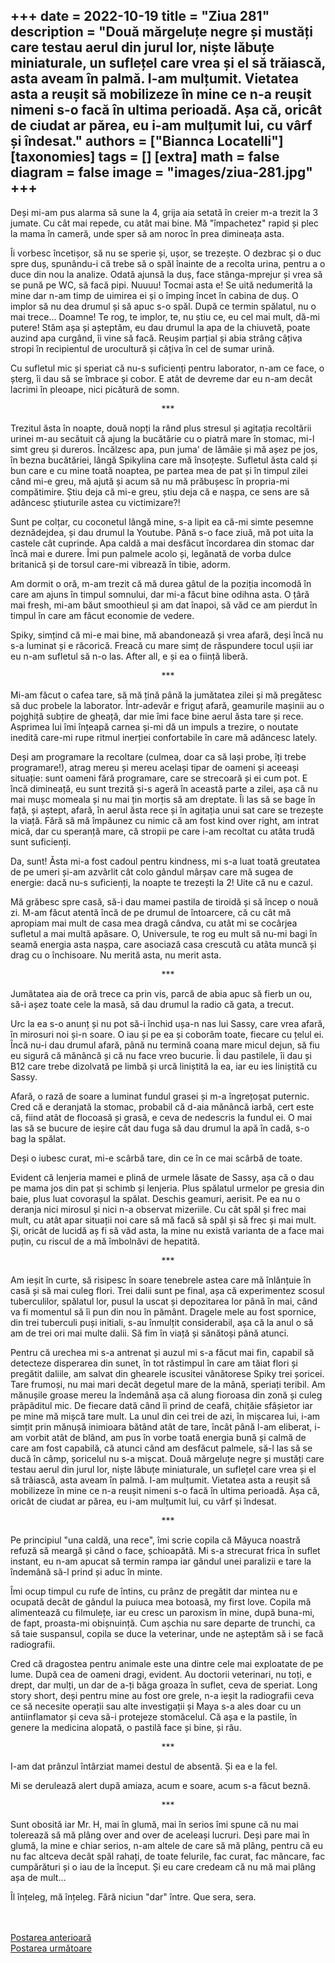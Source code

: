 
+++
date = 2022-10-19
title = "Ziua 281"
description = "Două mărgeluțe negre și mustăți care testau aerul din jurul lor, niște lăbuțe miniaturale, un suflețel care vrea și el să trăiască, asta aveam în palmă. I-am mulțumit. Vietatea asta a reușit să mobilizeze în mine ce n-a reușit nimeni s-o facă în ultima perioadă. Așa că, oricât de ciudat ar părea, eu i-am mulțumit lui, cu vârf și îndesat."
authors = ["Biannca Locatelli"]
[taxonomies]
tags = []
[extra]
math = false
diagram = false
image = "images/ziua-281.jpg"
+++
---

Deși mi-am pus alarma să sune la 4, grija aia setată în creier m-a trezit la 3 jumate. Cu cât mai repede, cu atât mai bine. Mă "împachetez" rapid și plec la mama în cameră, unde sper să am noroc în prea dimineața asta.

Îi vorbesc încetișor, să nu se sperie și, ușor, se trezește. O dezbrac și o duc spre duș, spunându-i că trebe să o spăl înainte de a recolta urina, pentru a o duce din nou la analize. Odată ajunsă la duș, face stânga-mprejur și vrea să se pună pe WC, să facă pipi. Nuuuu! Tocmai asta e! Se uită nedumerită la mine dar n-am timp de uimirea ei și o împing încet în cabina de duș. O implor să nu dea drumul și să apuc s-o spăl. După ce termin spălatul, nu o mai trece… Doamne! Te rog, te implor, te, nu știu ce, eu cel mai mult, dă-mi putere! Stăm așa și așteptăm, eu dau drumul la apa de la chiuvetă, poate auzind apa curgând, îi vine să facă. Reușim parțial și abia strâng câțiva stropi în recipientul de urocultură și câțiva în cel de sumar urină.

Cu sufletul mic și speriat că nu-s suficienți pentru laborator, n-am ce face, o șterg, îi dau să se îmbrace și cobor. E atât de devreme dar eu n-am decât lacrimi în pleoape, nici picătură de somn.

<p style="text-align: center;">***</p>

Trezitul ăsta în noapte, două nopți la rând plus stresul și agitația recoltării urinei m-au secătuit că ajung la bucătărie cu o piatră mare în stomac, mi-l simt greu și dureros. Încălzesc apa, pun juma' de lămâie și mă așez pe jos, în bezna bucătăriei, lângă Spikylina care mă însoțește. Sufletul ăsta cald și bun care e cu mine toată noaptea, pe partea mea de pat și în timpul zilei când mi-e greu, mă ajută și acum să nu mă prăbușesc în propria-mi compătimire. Știu deja că mi-e greu, știu deja că e nașpa, ce sens are să adâncesc știuturile astea cu victimizare?!

Sunt pe colțar, cu coconetul lângă mine, s-a lipit ea că-mi simte pesemne deznădejdea, și dau drumul la Youtube. Până s-o face ziuă, mă pot uita la castele cât cuprinde. Apa caldă a mai desfăcut încordarea din stomac dar încă mai e durere. Îmi pun palmele acolo și, legănată de vorba dulce britanică și de torsul care-mi vibrează în tibie, adorm.

Am dormit o oră, m-am trezit că mă durea gâtul de la poziția incomodă în care am ajuns în timpul somnului, dar mi-a făcut bine odihna asta. O țâră mai fresh, mi-am băut smoothieul și am dat înapoi, să văd ce am pierdut în timpul în care am făcut economie de vedere.

Spiky, simțind că mi-e mai bine, mă abandonează și vrea afară, deși încă nu s-a luminat și e răcorică. Freacă cu mare simț de răspundere tocul ușii iar eu n-am sufletul să n-o las. After all, e și ea o ființă liberă.

<p style="text-align: center;">***</p>

Mi-am făcut o cafea tare, să mă țină până la jumătatea zilei și mă pregătesc să duc probele la laborator. Într-adevăr e friguț afară, geamurile mașinii au o pojghiță subțire de gheață, dar mie îmi face bine aerul ăsta tare și rece. Asprimea lui îmi înțeapă carnea și-mi dă un impuls a trezire, o noutate inedită care-mi rupe ritmul inerției confortabile în care mă adâncesc lately.

Deși am programare la recoltare (culmea, doar ca să lași probe, îți trebe programare!), atrag mereu și mereu același tipar de oameni și aceeași situație: sunt oameni fără programare, care se strecoară și ei cum pot. E încă dimineață, eu sunt trezită și-s ageră în această parte a zilei, așa că nu mai mușc momeala și nu mai țin morțis să am dreptate. Îi las să se bage în față, și aștept, afară, în aerul ăsta rece și în agitația unui sat care se trezește la viață. Fără să mă împăunez cu nimic că am fost kind over right, am intrat mică, dar cu speranță mare, că stropii pe care i-am recoltat cu atâta trudă sunt suficienți.

Da, sunt! Ăsta mi-a fost cadoul pentru kindness, mi s-a luat toată greutatea de pe umeri și-am azvârlit cât colo gândul mârșav care mă sugea de energie: dacă nu-s suficienți, la noapte te trezești la 2! Uite că nu e cazul.

Mă grăbesc spre casă, să-i dau mamei pastila de tiroidă și să încep o nouă zi. M-am făcut atentă încă de pe drumul de întoarcere, că cu cât mă apropiam mai mult de casa mea dragă cândva, cu atât mi se cocârjea sufletul a mai multă apăsare. O, Universule, te rog eu mult să nu-mi bagi în seamă energia asta nașpa, care asociază casa crescută cu atâta muncă și drag cu o închisoare. Nu merită asta, nu merit asta.

<p style="text-align: center;">***</p>

Jumătatea aia de oră trece ca prin vis, parcă de abia apuc să fierb un ou, să-i așez toate cele la masă, să dau drumul la radio că gata, a trecut.

Urc la ea s-o anunț și nu pot să-i închid ușa-n nas lui Sassy, care vrea afară, în mirosuri noi și-n soare. O iau și pe ea și coborâm toate, fiecare cu țelul ei. Încă nu-i dau drumul afară, până nu termină coana mare micul dejun, să fiu eu sigură că mănâncă și că nu face vreo bucurie. Îi dau pastilele, îi dau și B12 care trebe dizolvată pe limbă și urcă liniștită la ea, iar eu ies liniștită cu Sassy.

Afară, o rază de soare a luminat fundul grasei și m-a îngrețoșat puternic. Cred că e deranjată la stomac, probabil că d-aia mănâncă iarbă, cert este că, fiind atât de flocoasă și grasă, e ceva de nedescris la fundul ei. O mai las să se bucure de ieșire cât dau fuga să dau drumul la apă în cadă, s-o bag la spălat.

Deși o iubesc curat, mi-e scârbă tare, din ce în ce mai scârbă de toate.

Evident că lenjeria mamei e plină de urmele lăsate de Sassy, așa că o dau pe mama jos din pat și schimb și lenjeria. Plus spălatul urmelor pe gresia din baie, plus luat covorașul la spălat. Deschis geamuri, aerisit. Pe ea nu o deranja nici mirosul și nici n-a observat mizeriile. Cu cât spăl și frec mai mult, cu atât apar situații noi care să mă facă să spăl și să frec și mai mult. Și, oricât de lucidă aș fi să văd asta, la mine nu există varianta de a face mai puțin, cu riscul de a mă îmbolnăvi de hepatită.

<p style="text-align: center;">***</p>

Am ieșit în curte, să risipesc în soare tenebrele astea care mă înlănțuie în casă și să mai culeg flori. Trei dalii sunt pe final, așa că experimentez scosul tuberculilor, spălatul lor, pusul la uscat și depozitarea lor până în mai, când va fi momentul să îi pun din nou în pământ. Dragele mele au fost spornice, din trei tuberculi puși initiali, s-au înmulțit considerabil, așa că la anul o să am de trei ori mai multe dalii. Să fim în viață și sănătoși până atunci.

Pentru că urechea mi s-a antrenat și auzul mi s-a făcut mai fin, capabil să detecteze disperarea din sunet, în tot răstimpul în care am tăiat flori și pregătit daliile, am salvat din ghearele iscusitei vânătorese Spiky trei șoricei. Tare frumoși, nu mai mari decât degetul mare de la mână, speriați teribil. Am mănușile groase mereu la îndemână așa că alung fioroasa din zonă și culeg prăpăditul mic. De fiecare dată când îi prind de ceafă, chițăie sfâșietor iar pe mine mă mișcă tare mult. La unul din cei trei de azi, în mișcarea lui, i-am simțit prin mănușă inimioara bătând atât de tare, încât până l-am eliberat, i-am vorbit atât de blând, am pus în vorbe toată energia bună și calmă de care am fost capabilă, că atunci când am desfăcut palmele, să-l las să se ducă în câmp, șoricelul nu s-a mișcat. Două mărgeluțe negre și mustăți care testau aerul din jurul lor, niște lăbuțe miniaturale, un suflețel care vrea și el să trăiască, asta aveam în palmă. I-am mulțumit. Vietatea asta a reușit să mobilizeze în mine ce n-a reușit nimeni s-o facă în ultima perioadă. Așa că, oricât de ciudat ar părea, eu i-am mulțumit lui, cu vârf și îndesat.

<p style="text-align: center;">***</p>

Pe principiul "una caldă, una rece", îmi scrie copila că Măyuca noastră refuză să meargă și când o face, șchioapătă. Mi s-a strecurat frica în suflet instant, eu n-am apucat să termin rampa iar gândul unei paralizii e tare la îndemână să-l prind și aduc în minte.

Îmi ocup timpul cu rufe de întins, cu prânz de pregătit dar mintea nu e ocupată decât de gândul la puiuca mea botoasă, my first love. Copila mă alimentează cu filmulețe, iar eu cresc un paroxism în mine, după buna-mi, de fapt, proasta-mi obișnuință. Cum așchia nu sare departe de trunchi, ca să taie suspansul, copila se duce la veterinar, unde ne așteptăm să i se facă radiografii.

Cred că dragostea pentru animale este una dintre cele mai exploatate de pe lume. După cea de oameni dragi, evident. Au doctorii veterinari, nu toți, e drept, dar mulți, un dar de a-ți băga groaza în suflet, ceva de speriat. Long story short, deși pentru mine au fost ore grele, n-a ieșit la radiografii ceva ce să necesite operații sau alte investigații și Maya s-a ales doar cu un antiinflamator și ceva să-i protejeze stomăcelul. Că așa e la pastile, în genere la medicina alopată, o pastilă face și bine, și rău.

<p style="text-align: center;">***</p>

I-am dat prânzul întârziat mamei destul de absentă. Și ea e la fel.

Mi se derulează alert după amiaza, acum e soare, acum s-a făcut beznă.

<p style="text-align: center;">***</p>

Sunt obosită iar Mr. H, mai în glumă, mai în serios îmi spune că nu mai tolerează să mă plâng over and over de aceleași lucruri. Deși pare mai în glumă, la mine e chiar serios, n-am altele de care să mă plâng, pentru că eu nu fac altceva decât spăl rahați, de toate felurile, fac curat, fac mâncare, fac cumpărături și o iau de la început. Și eu care credeam că nu mă mai plâng așa de mult…

Îl înțeleg, mă înțeleg. Fără niciun "dar" între. Que sera, sera.

<br/>

<br/>

<div class="flex justify-between">
  <div>
    <a href="/blog/ziua-280/">Postarea anterioară</a>
  </div>
  <div>
    <a href="/blog/ziua-282/">Postarea următoare</a>
  </div>
</div>
